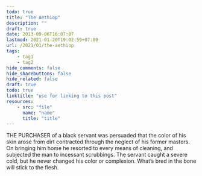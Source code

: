```yaml
---
todo: true
title: "The Aethiop"
description: ""
draft: true
date: 2013-09-06T16:07:07
lastmod: 2021-01-20T19:02:59+07:00
url: /2021/01/the-aethiop
tags:
    - tag1
    - tag2
hide_comments: false
hide_sharebuttons: false
hide_related: false
draft: true
todo: true
linktitle: "use for linking to this post"
resources:
    - src: "file"
      name: "name"
      title: "title"
---
```


THE PURCHASER of a black servant was persuaded that the color of his skin arose from dirt contracted through the neglect of his former masters. On bringing him home he resorted to every means of cleaning, and subjected the man to incessant scrubbings. The servant caught a severe cold, but he never changed his color or complexion.
What’s bred in the bone will stick to the flesh.
